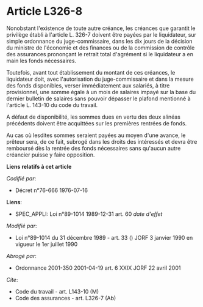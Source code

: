 # Article L326-8

Nonobstant l'existence de toute autre créance, les créances que garantit le privilège établi à l'article L. 326-7 doivent
être payées par le liquidateur, sur simple ordonnance du juge-commissaire, dans les dix jours de la décision du ministre de
l'économie et des finances ou de la commission de contrôle des assurances prononçant le retrait total d'agrément si le
liquidateur a en main les fonds nécessaires.

Toutefois, avant tout établissement du montant de ces créances, le liquidateur doit, avec l'autorisation du juge-commissaire
et dans la mesure des fonds disponibles, verser immédiatement aux salariés, à titre provisionnel, une somme égale à un mois
de salaires impayé sur la base du dernier bulletin de salaires sans pouvoir dépasser le plafond mentionné à l'article L.
143-10 du code du travail.

A défaut de disponibilité, les sommes dues en vertu des deux alinéas précédents doivent être acquittées sur les premières
rentrées de fonds.

Au cas où lesdites sommes seraient payées au moyen d'une avance, le prêteur sera, de ce fait, subrogé dans les droits des
intéressés et devra être remboursé dès la rentrée des fonds nécessaires sans qu'aucun autre créancier puisse y faire
opposition.

**Liens relatifs à cet article**

_Codifié par_:

  - Décret n°76-666 1976-07-16

**Liens**:

  - SPEC_APPLI: Loi n°89-1014 1989-12-31 art. 60 *date d'effet*

_Modifié par_:

  - Loi n°89-1014 du 31 décembre 1989 - art. 33 () JORF 3 janvier 1990 en vigueur le 1er juillet 1990

_Abrogé par_:

  - Ordonnance 2001-350 2001-04-19 art. 6 XXIX JORF 22 avril 2001

_Cite_:

  - Code du travail - art. L143-10 (M)
  - Code des assurances - art. L326-7 (Ab)
